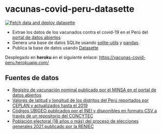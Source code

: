 # vacunas-covid-peru-datasette

[![Fetch data and deploy datasette](https://github.com/rmaceissoft/vacunas-covid-peru-datasette/actions/workflows/deploy.yml/badge.svg)](https://github.com/rmaceissoft/vacunas-covid-peru-datasette/actions/workflows/deploy.yml)

- Extrae los datos de los vacunados contra el covid-19 en el Perú del [portal de datos abiertos](https://www.datosabiertos.gob.pe/dataset/vacunaci%C3%B3n-contra-covid-19-ministerio-de-salud-minsa)
- Genera una base de datos SQLite usando [sqlite-utils](https://sqlite-utils.datasette.io) y [pandas](https://pandas.pydata.org/).
- Publica la base de datos usando [Datasette](https://datasette.io)


Desplegado en **heroku** en el siguiente enlace: https://vacunas-covid-peru.herokuapp.com/

## Fuentes de datos

- [Registro de vacunación nominal publicado por el MINSA en el portal de datos abiertos](https://www.datosabiertos.gob.pe/dataset/vacunaci%C3%B3n-contra-covid-19-ministerio-de-salud-minsa)
- [Valores de latitud y longitud de los distritos del Perú reportados por CEPLAN y actualizados hasta el 2019](https://www.ceplan.gob.pe/download/224516/)
- [Códigos UBIGEO publicados por el INEI y disponibles en formato CSV a través de un repositorio del CONCYTEC](https://github.com/CONCYTEC/ubigeo-peru)
- [Población electoral (18 años o más) del proceso de elecciones generales 2021 publicado por la RENIEC](https://portales.reniec.gob.pe/documents/94898/96495/Elecciones-Generales-2021.xlsx/497ffbae-c275-4158-8bfe-cf4e6c869bbf)